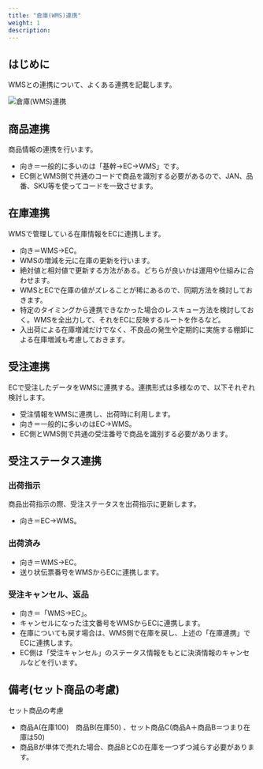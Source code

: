 ```yaml
---
title: "倉庫(WMS)連携"
weight: 1
description: 
---
```


## はじめに

WMSとの連携について、よくある連携を記載します。

![倉庫(WMS)連携](../media/wms.jpg)

## 商品連携

商品情報の連携を行います。

- 向き＝一般的に多いのは「基幹→EC→WMS」です。
- EC側とWMS側で共通のコードで商品を識別する必要があるので、JAN、品番、SKU等を使ってコードを一致させます。

## 在庫連携

WMSで管理している在庫情報をECに連携します。

- 向き＝WMS→EC。
- WMSの増減を元に在庫の更新を行います。
- 絶対値と相対値で更新する方法がある。どちらが良いかは運用や仕組みに合わせます。
- WMSとECで在庫の値がズレることが稀にあるので、同期方法を検討しておきます。
- 特定のタイミングから連携できなかった場合のレスキュー方法を検討しておく。WMSを全出力して、それをECに反映するルートを作るなど。
- 入出荷による在庫増減だけでなく、不良品の発生や定期的に実施する棚卸による在庫増減も考慮しておきます。

## 受注連携

ECで受注したデータをWMSに連携する。連携形式は多様なので、以下それぞれ検討します。

- 受注情報をWMSに連携し、出荷時に利用します。
- 向き＝一般的に多いのはEC→WMS。
- EC側とWMS側で共通の受注番号で商品を識別する必要があります。

## 受注ステータス連携

### 出荷指示

商品出荷指示の際、受注ステータスを出荷指示に更新します。

- 向き＝EC→WMS。

### 出荷済み

- 向き＝WMS→EC。
- 送り状伝票番号をWMSからECに連携します。

### 受注キャンセル、返品

- 向き＝「WMS→EC」。
- キャンセルになった注文番号をWMSからECに連携します。
- 在庫についても戻す場合は、WMS側で在庫を戻し、上述の「在庫連携」でECに連携します。
- EC側は「受注キャンセル」のステータス情報をもとに決済情報のキャンセルなどを行います。

## 備考(セット商品の考慮)

セット商品の考慮

- 商品A(在庫100)　商品B(在庫50) 、セット商品C(商品A＋商品B＝つまり在庫は50)
- 商品Bが単体で売れた場合、商品BとCの在庫を一つずつ減らす必要があります。
 